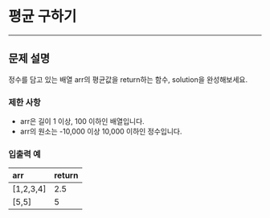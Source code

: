 # 평균 구하기

***

## 문제 설명

정수를 담고 있는 배열 arr의 평균값을 return하는 함수, solution을 완성해보세요.

### 제한 사항
- arr은 길이 1 이상, 100 이하인 배열입니다.
- arr의 원소는 -10,000 이상 10,000 이하인 정수입니다.


### 입출력 예

| arr     |  return  |
| :------ | :------ |
| [1,2,3,4] | 2.5 |
| [5,5]   | 5   |
